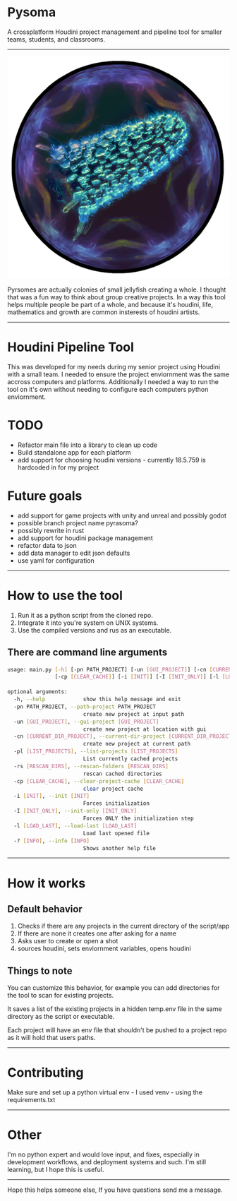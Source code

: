 # Pysoma
A crossplatform Houdini project management and pipeline tool for smaller teams, students, and classrooms.

---
![Pyrosome](./pysomaicon.png?raw=true "Pyrosome")

Pyrsomes are actually colonies of small jellyfish creating a whole. I thought that was a fun way to think about group creative projects. In a way this tool helps multiple people be part of a whole, and because it's houdini, life, mathematics and growth are common insterests of houdini artists.

---

# Houdini Pipeline Tool

This was developed for my needs during my senior project using Houdini with a small team. I needed to ensure the project enviornment was the same accross computers and platforms. Additionally I needed a way to run the tool on it's own without needing to configure each computers python enviornment.

# TODO

- Refactor main file into a library to clean up code
- Build standalone app for each platform
- add support for choosing houdini versions - currently 18.5.759 is hardcoded in for my project

# Future goals
- add support for game projects with unity and unreal and possibly godot
- possible branch project name pyrasoma?
- possibly rewrite in rust
- add support for houdini package management
- refactor data to json
- add data manager to edit json defaults
- use yaml for configuration




---

# How to use the tool

1. Run it as a python script from the cloned repo.
2. Integrate it into you're system on UNIX systems.
3. Use the compiled versions and rus as an executable.


## There are command line arguments
```bash
usage: main.py [-h] [-pn PATH_PROJECT] [-un [GUI_PROJECT]] [-cn [CURRENT_DIR_PROJECT]] [-pl [LIST_PROJECTS]] [-rs [RESCAN_DIRS]]
               [-cp [CLEAR_CACHE]] [-i [INIT]] [-I [INIT_ONLY]] [-l [LOAD_LAST]] [-? [INFO]]

optional arguments:
  -h, --help            show this help message and exit
  -pn PATH_PROJECT, --path-project PATH_PROJECT
                        create new project at input path
  -un [GUI_PROJECT], --gui-project [GUI_PROJECT]
                        create new project at location with gui
  -cn [CURRENT_DIR_PROJECT], --current-dir-project [CURRENT_DIR_PROJECT]
                        create new project at current path
  -pl [LIST_PROJECTS], --list-projects [LIST_PROJECTS]
                        List currently cached projects
  -rs [RESCAN_DIRS], --rescan-folders [RESCAN_DIRS]
                        rescan cached directories
  -cp [CLEAR_CACHE], --clear-project-cache [CLEAR_CACHE]
                        clear project cache
  -i [INIT], --init [INIT]
                        Forces initialization
  -I [INIT_ONLY], --init-only [INIT_ONLY]
                        Forces ONLY the initialization step
  -l [LOAD_LAST], --load-last [LOAD_LAST]
                        Load last opened file
  -? [INFO], --info [INFO]
                        Shows another help file
```

---

# How it works

## Default behavior

1. Checks if there are any projects in the current directory of the script/app
2. If there are none it creates one after asking for a name
3. Asks user to create or open a shot
4. sources houdini, sets enviornment variables, opens houdini

## Things to note

You can customize this behavior, for example you can add directories for the tool to scan for existing projects.

It saves a list of the existing projects in a hidden temp.env file in the same directory as the script or executable.

Each project will have an env file that shouldn't be pushed to a project repo as it will hold that users paths.

---

# Contributing

Make sure and set up a python virtual env - I used venv - using the requirements.txt


---

# Other

I'm no python expert and would love input, and fixes, especially in development workflows, and deployment systems and such. I'm still learning, but I hope this is useful.


---

Hope this helps someone else, If you have questions send me a message.